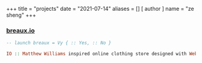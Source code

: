 +++
title = "projects"
date = "2021-07-14"
aliases = []
[ author ]
  name = "ze sheng"
+++

### [breaux.io](https://github.com/zes1092/breaux.io/)
```hs
-- launch breaux = Vy { :: Yes, :: No }

IO :: Matthew Williams inspired online clothing store designed with Webflow and Figma
```
